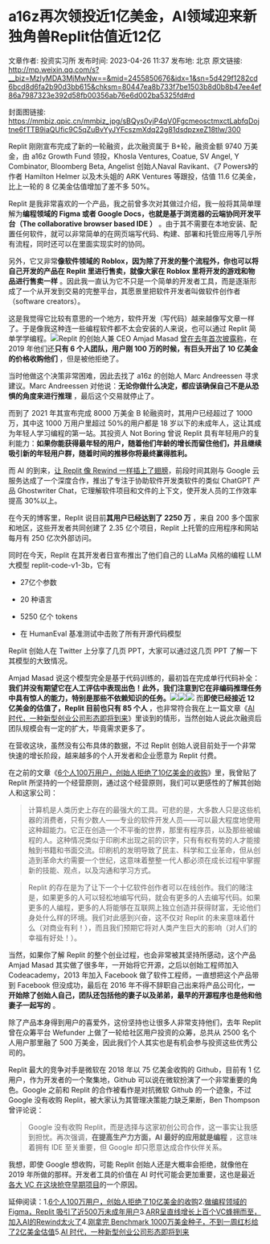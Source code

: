 # a16z再次领投近1亿美金，AI领域迎来新独角兽Replit估值近12亿

文章作者: 投资实习所
发布时间: 2023-04-26 11:37
发布地: 北京
原文链接: http://mp.weixin.qq.com/s?__biz=MzIyMDA3MjMwNw==&mid=2455850676&idx=1&sn=5d429f1282cd6bcd8d6fa2b90d3bb615&chksm=80447ea8b733f7be1503b8d0b8b47ee4ef86a7987323e392d58fb00356ab76e6d002ba5325fd#rd

封面图链接: https://mmbiz.qpic.cn/mmbiz_jpg/sBQys0vjP4qV0FgcmeosctmxctLabfqDojtne6fTTB9iaQUfic9C5qZuBvYyJYFcszmXdq22g81dsdpzxeZ18tlw/300

Replit 刚刚宣布完成了新的一轮融资，此次融资属于 B+轮，融资金额 9740 万美金，由 a16z Growth Fund 领投，Khosla
Ventures, Coatue, SV Angel, Y Combinator, Bloomberg Beta, Angelist 创始人Naval
Ravikant、《7 Powers》的作者 Hamilton Helmer 以及木头姐的 ARK Ventures 等跟投，估值 11.6
亿美金，比上一轮的 8 亿美金估值增加了差不多 50%。

Replit 是我非常喜欢的一个产品，我之前曾多次对其做过介绍，我一般将其简单理解为**编程领域的 Figma 或者 Google
Docs，也就是基于浏览器的云端协同开发平台（The collaborative browser based IDE ）**
。由于其不需要在本地安装、配置任何软件，就可以非常简单的在网页端写代码、构建、部署和托管应用等几乎所有流程，同时还可以在里面实现实时的协同。

另外，它又非常**像软件领域的 Roblox，因为除了开发的整个流程外，你也可以将自己开发的产品在 Replit 里进行售卖，就像大家在 Roblox
里将开发的游戏和物品进行售卖一样**
。因此我一直认为它不只是一个简单的开发者工具，而是逐渐形成了一个从开发到交易的完整平台，其愿景里把软件开发者叫做软件创作者（software
creators）。

这是我觉得它比较有意思的一个地方，软件开发（写代码）越来越像写文章一样了。于是像我这种连一些编程软件都不太会安装的人来说，也可以通过 Replit
简单学学编程。![](https://mmbiz.qpic.cn/mmbiz_jpg/sBQys0vjP4qV0FgcmeosctmxctLabfqDlo7JyBHBHl9hUsqrw7EWUUHgyNZ5JU1K2ttg7rljqqfesuNO05JslA/640?wx_fmt=jpeg)Replit
的创始人兼 CEO Amjad Masad
[曾在去年首次披露称](http://mp.weixin.qq.com/s?__biz=MzIyMDA3MjMwNw==&mid=2455849778&idx=1&sn=593d5c6345dbbe9a10b8c2bf376388f6&chksm=80447b2eb733f23869eb4f933e330c91ccfe2a2cd07e95b906dc6ba48064846d7d593379faa1&scene=21#wechat_redirect)，在
2019 年他们还**只有 6 个人团队，用户刚 100 万的时候，有巨头开出了 10 亿美金的价格收购他们** ，但是被他拒绝了。

当时他做这个决策非常困难，因此去找了 a16z 的创始人 Marc Andreessen 寻求建议。Marc Andreessen
对他说：**无论你做什么决定，都应该确保自己不是从恐惧的角度来进行推理** ，最后这个交易就停止了。

而到了 2021 年其宣布完成 8000 万美金 B 轮融资时，其用户已经超过了 1000 万，其中这 1000 万用户里超过 50%的用户都是 18
岁以下的未成年人，这让其成为年轻人学习编程的第一站。其投资人 Not Boring 曾说 Replit
具有年轻用户的复利能力：**如果你能获得最年轻的用户，随着他们年龄的增长而留住他们，并且继续吸引新的年轻用户群，随着时间的推移你将最终赢得胜利。**

而 AI 的到来，[让 Replit 像 Rewind
一样插上了翅膀](http://mp.weixin.qq.com/s?__biz=MzIyMDA3MjMwNw==&mid=2455850632&idx=1&sn=02c7951777204abb6de2367b45f2ae65&chksm=80447e94b733f78246277d5497187312b30e999ab2d1bac145cb8848a3d7999cd08373ef6e88&scene=21#wechat_redirect)，前段时间其刚与
Google 云服务达成了一个深度合作，推出了专注于协助软件开发类软件的类似 ChatGPT 产品 Ghostwriter
Chat，它理解软件项目和文件的上下文，使开发人员的工作效率提高 30%以上。

在今天的博客里，Replit 说目前**其用户已经达到了 2250 万** ，来自 200 多个国家和地区，这些开发者共同创建了 2.35
亿个项目，Replit 上托管的应用程序和网站每月有 250 亿次外部访问。

同时在今天，Replit 在其开发者日宣布推出了他们自己的 LLaMa 风格的编程 LLM 大模型 replit-code-v1-3b，它有

  * 27亿个参数

  * 20 种语言

  * 5250 亿个 tokens

  * 在 HumanEval 基准测试中击败了所有开源代码模型

Replit 创始人在 Twitter 上分享了几页 PPT，大家可以通过这几页 PPT 了解一下其模型的大致情况。

Amjad Masad
说这个模型完全是基于代码训练的，最初旨在完成单行代码补全：**我们并没有期望它在人工评估中表现出色！此外，我们注意到它在非编码推理任务中具有惊人的能力，特别是那些不依赖知识的任务。**![](https://mmbiz.qpic.cn/mmbiz_jpg/sBQys0vjP4qV0FgcmeosctmxctLabfqDp7lp23mP3BfiaKFicmnktfEBCtdc7NuFOJJ2Ma06OZkUchYlZmxCFKMg/640?wx_fmt=jpeg)![](https://mmbiz.qpic.cn/mmbiz_jpg/sBQys0vjP4qV0FgcmeosctmxctLabfqDvlEibC2yibFhEZqQFObStzmxFOudNaJNHmnW70l5dyv7XPkUaFOBc0pA/640?wx_fmt=jpeg)![](https://mmbiz.qpic.cn/mmbiz_jpg/sBQys0vjP4qV0FgcmeosctmxctLabfqDT8JL8efYZ40HxM3cdjOY0DosJY3J1ib6zBpe12JGE30pdDC1Ay5tZsg/640?wx_fmt=jpeg)
而**即使已经接近 12 亿美金的估值了，Replit 目前也只有 85 个人**
，也非常符合我在上一篇文章《[AI时代，一种新型创业公司形态即将到来](http://mp.weixin.qq.com/s?__biz=MzIyMDA3MjMwNw==&mid=2455850662&idx=1&sn=a8c746400fff1130aa25feff01e76686&chksm=80447ebab733f7acf794a51fcadd419a210d61be41346918aff7b85d33a80126f566e39a37e8&scene=21#wechat_redirect)》里谈到的情形，当然创始人说此次融资后团队规模会有一定的扩大，毕竟需求更多了。

在营收这块，虽然没有公布具体的数据，不过 Replit 创始人说目前处于一个非常快速的增长阶段，越来越多的个人开发者和企业愿意为 Replit 付费。

在之前的文章《[6个人100万用户，创始人拒绝了10亿美金的收购](http://mp.weixin.qq.com/s?__biz=MzIyMDA3MjMwNw==&mid=2455849778&idx=1&sn=593d5c6345dbbe9a10b8c2bf376388f6&chksm=80447b2eb733f23869eb4f933e330c91ccfe2a2cd07e95b906dc6ba48064846d7d593379faa1&scene=21#wechat_redirect)》里，我曾贴了
Replit 所坚持的一个经营原则，通过这个经营原则，我们可以更感性的了解其创始人和这家公司：

>
> 计算机是人类历史上存在的最强大的工具。可悲的是，大多数人只是这些机器的消费者，只有少数人——专业的软件开发人员——可以最大程度地使用这种超能力。它正在创造一个不平衡的世界，那里有程序员，以及那些被编程的人。这种情况类似于印刷术出现之前的识字，只有有权有势的人才能接触到书籍和书面交流。印刷机的发明导致了民主、科学和工业革命，但从创造到革命大约需要一个世纪，这意味着整整一代人都必须在成长过程中掌握新的技能、观点，以及沟通和学习方式。

> Replit
> 的存在是为了让下一个十亿软件创作者可以在线创作。我们的赌注是，如果更多的人可以轻松地编写代码，就会有更多的人去编写代码。如果更多的人编程，更多的人将能够在互联网上独立创造并获得财富，无论他们身处什么样的环境。我们对此感到兴奋，这不仅对
> Replit 的未来意味着什么（对商业有利！），而且我们预期它将对人类产生巨大的影响（对人们的幸福有好处！）。

当然，如果你了解 Replit 的整个创业过程，也会非常被其坚持所感动，这个产品 Amjad Masad
其实做了很多年，一开始将它开源，之后以创始工程师加入 Codeacademy，2013 年加入 Facebook 做了软件工程师，一直想把这个产品带到
Facebook 但没成功，最后在 2016
年不得不辞职自己出来将产品公司化，**一开始除了创始人自己，团队还包括他的妻子以及弟弟，最早的开源程序也是他和他妻子一起写的** 。

除了产品本身得到用户的喜爱外，这份坚持也让很多人非常支持他们，去年 Replit 曾在众筹平台 Wefunder 上做了一轮给社区用户投资的众筹，总共从
2500 名个人用户那里融了 500 万美金，因此我们个人其实也是有机会参与投资这些优秀公司的。

Replit 最大的竞争对手是微软在 2018 年以 75 亿美金收购的 Github，目前有 1 亿用户，作为开发者的一个聚集地，Github
可以说在微软扮演了一个非常重要的角色。Google 之前和 Replit 的合作被看作是对抗微软 Github 的一个迹象，不过 Google 没有收购
Replit，被大家认为其管理决策能力缺乏果断，Ben Thompson 曾评论说：

> Google 没有收购 Replit，而是选择与这家初创公司合作，这一事实让我感到担忧。再次强调，**在提高生产力方面，AI 最好的应用就是编程**
> ，这意味着拥有 IDE 至关重要，但 Google 却只愿意达成合作伙伴关系。

我想，即使 Google 想收购，可能 Replit 创始人还是大概率会拒绝，就像他在 2019 年所做的那样。开发者工具的价值在 AI
时代可能会更加重要，这也是最近[各大 VC
在这块抢夺早期项目](http://mp.weixin.qq.com/s?__biz=MzIyMDA3MjMwNw==&mid=2455850650&idx=1&sn=3ba292327d25ee0b73364fe6a48b39b2&chksm=80447e86b733f790c396ec84a92b49e8e81efb6778c2477b31e886677842e2459a7fbe80f19a&scene=21#wechat_redirect)的一个原因。

延伸阅读：1.[6个人100万用户，创始人拒绝了10亿美金的收购](http://mp.weixin.qq.com/s?__biz=MzIyMDA3MjMwNw==&mid=2455849778&idx=1&sn=593d5c6345dbbe9a10b8c2bf376388f6&chksm=80447b2eb733f23869eb4f933e330c91ccfe2a2cd07e95b906dc6ba48064846d7d593379faa1&scene=21#wechat_redirect)2.[做编程领域的
Figma，Replit
吸引了近500万未成年用户](http://mp.weixin.qq.com/s?__biz=MzIyMDA3MjMwNw==&mid=2455849630&idx=1&sn=f84ea4331cede9978618c4c78ed9c1d5&chksm=80447a82b733f394d16c9198d5abfa8e89c782ca78e0bb2e3d0a4bde2732fb6fc7813bdbd8fd&scene=21#wechat_redirect)3.[ARR呈直线增长上百个VC蜂拥而至，加入AI的Rewind太火了](http://mp.weixin.qq.com/s?__biz=MzIyMDA3MjMwNw==&mid=2455850632&idx=1&sn=02c7951777204abb6de2367b45f2ae65&chksm=80447e94b733f78246277d5497187312b30e999ab2d1bac145cb8848a3d7999cd08373ef6e88&scene=21#wechat_redirect)4.[刚拿完
Benchmark
1000万美金种子，不到一周红杉给了2亿美金估值](http://mp.weixin.qq.com/s?__biz=MzIyMDA3MjMwNw==&mid=2455850650&idx=1&sn=3ba292327d25ee0b73364fe6a48b39b2&chksm=80447e86b733f790c396ec84a92b49e8e81efb6778c2477b31e886677842e2459a7fbe80f19a&scene=21#wechat_redirect)5.[AI
时代，一种新型创业公司形态即将到来](http://mp.weixin.qq.com/s?__biz=MzIyMDA3MjMwNw==&mid=2455850662&idx=1&sn=a8c746400fff1130aa25feff01e76686&chksm=80447ebab733f7acf794a51fcadd419a210d61be41346918aff7b85d33a80126f566e39a37e8&scene=21#wechat_redirect)

